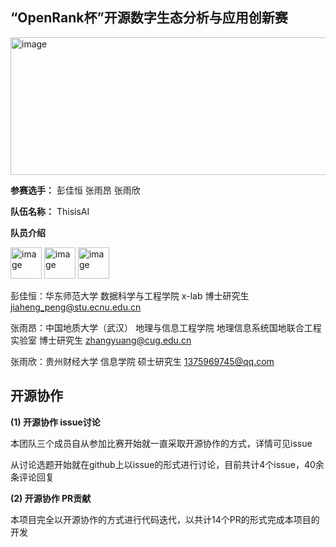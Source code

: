 ## “OpenRank杯”开源数字生态分析与应用创新赛 

<img width="880" height="220" alt="image" src="https://github.com/user-attachments/assets/05d5d82d-8eac-4375-8965-751871233db2" />

**参赛选手：** 彭佳恒 张雨昂 张雨欣

**队伍名称：** ThisisAI

**队员介绍**

<img width="50" height="50" alt="image" src="https://github.com/user-attachments/assets/b9a58cc3-e9fd-4e41-a312-af17393b3a98" /> <img width="50" height="50" alt="image" src="https://github.com/user-attachments/assets/3789bc09-9f9c-4c20-aa26-bfb3fa82d7c0" /> <img width="50" height="50" alt="image" src="https://github.com/user-attachments/assets/aaba86cc-cdf6-41d2-9e09-be400515955a" />

彭佳恒：华东师范大学 数据科学与工程学院 x-lab 博士研究生 jiaheng_peng@stu.ecnu.edu.cn

张雨昂：中国地质大学（武汉） 地理与信息工程学院 地理信息系统国地联合工程实验室 博士研究生 zhangyuang@cug.edu.cn

张雨欣：贵州财经大学 信息学院 硕士研究生 1375969745@qq.com

## 开源协作

**(1) 开源协作 issue讨论**

本团队三个成员自从参加比赛开始就一直采取开源协作的方式，详情可见issue

从讨论选题开始就在github上以issue的形式进行讨论，目前共计4个issue，40余条评论回复

**(2) 开源协作 PR贡献**

本项目完全以开源协作的方式进行代码迭代，以共计14个PR的形式完成本项目的开发


